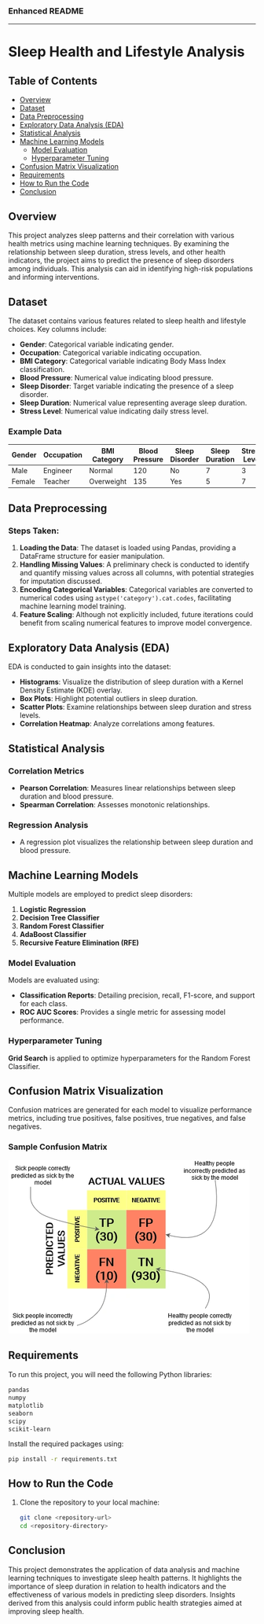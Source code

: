 ### Enhanced README

---

# Sleep Health and Lifestyle Analysis

## Table of Contents

- [Overview](#overview)
- [Dataset](#dataset)
- [Data Preprocessing](#data-preprocessing)
- [Exploratory Data Analysis (EDA)](#exploratory-data-analysis-eda)
- [Statistical Analysis](#statistical-analysis)
- [Machine Learning Models](#machine-learning-models)
  - [Model Evaluation](#model-evaluation)
  - [Hyperparameter Tuning](#hyperparameter-tuning)
- [Confusion Matrix Visualization](#confusion-matrix-visualization)
- [Requirements](#requirements)
- [How to Run the Code](#how-to-run-the-code)
- [Conclusion](#conclusion)

## Overview

This project analyzes sleep patterns and their correlation with various health metrics using machine learning techniques. By examining the relationship between sleep duration, stress levels, and other health indicators, the project aims to predict the presence of sleep disorders among individuals. This analysis can aid in identifying high-risk populations and informing interventions.

## Dataset

The dataset contains various features related to sleep health and lifestyle choices. Key columns include:

- **Gender**: Categorical variable indicating gender.
- **Occupation**: Categorical variable indicating occupation.
- **BMI Category**: Categorical variable indicating Body Mass Index classification.
- **Blood Pressure**: Numerical value indicating blood pressure.
- **Sleep Disorder**: Target variable indicating the presence of a sleep disorder.
- **Sleep Duration**: Numerical value representing average sleep duration.
- **Stress Level**: Numerical value indicating daily stress level.

### Example Data

| Gender | Occupation | BMI Category | Blood Pressure | Sleep Disorder | Sleep Duration | Stress Level |
|--------|------------|--------------|----------------|----------------|----------------|--------------|
| Male   | Engineer   | Normal       | 120            | No             | 7              | 3            |
| Female | Teacher    | Overweight   | 135            | Yes            | 5              | 7            |

## Data Preprocessing

### Steps Taken:

1. **Loading the Data**: The dataset is loaded using Pandas, providing a DataFrame structure for easier manipulation.
2. **Handling Missing Values**: A preliminary check is conducted to identify and quantify missing values across all columns, with potential strategies for imputation discussed.
3. **Encoding Categorical Variables**: Categorical variables are converted to numerical codes using `astype('category').cat.codes`, facilitating machine learning model training.
4. **Feature Scaling**: Although not explicitly included, future iterations could benefit from scaling numerical features to improve model convergence.

## Exploratory Data Analysis (EDA)

EDA is conducted to gain insights into the dataset:

- **Histograms**: Visualize the distribution of sleep duration with a Kernel Density Estimate (KDE) overlay.
- **Box Plots**: Highlight potential outliers in sleep duration.
- **Scatter Plots**: Examine relationships between sleep duration and stress levels.
- **Correlation Heatmap**: Analyze correlations among features.

## Statistical Analysis

### Correlation Metrics

- **Pearson Correlation**: Measures linear relationships between sleep duration and blood pressure.
- **Spearman Correlation**: Assesses monotonic relationships.

### Regression Analysis

- A regression plot visualizes the relationship between sleep duration and blood pressure.

## Machine Learning Models

Multiple models are employed to predict sleep disorders:

1. **Logistic Regression**
2. **Decision Tree Classifier**
3. **Random Forest Classifier**
4. **AdaBoost Classifier**
5. **Recursive Feature Elimination (RFE)**

### Model Evaluation

Models are evaluated using:

- **Classification Reports**: Detailing precision, recall, F1-score, and support for each class.
- **ROC AUC Scores**: Provides a single metric for assessing model performance.

### Hyperparameter Tuning

**Grid Search** is applied to optimize hyperparameters for the Random Forest Classifier.

## Confusion Matrix Visualization

Confusion matrices are generated for each model to visualize performance metrics, including true positives, false positives, true negatives, and false negatives.

### Sample Confusion Matrix

![Confusion Matrix](confusion_matrix_image.png)

## Requirements

To run this project, you will need the following Python libraries:

```plaintext
pandas
numpy
matplotlib
seaborn
scipy
scikit-learn
```

Install the required packages using:

```bash
pip install -r requirements.txt
```

## How to Run the Code

1. Clone the repository to your local machine:
   ```bash
   git clone <repository-url>
   cd <repository-directory>
   ```

## Conclusion

This project demonstrates the application of data analysis and machine learning techniques to investigate sleep health patterns. It highlights the importance of sleep duration in relation to health indicators and the effectiveness of various models in predicting sleep disorders. Insights derived from this analysis could inform public health strategies aimed at improving sleep health.
